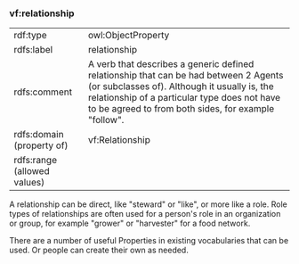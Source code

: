 ### vf:relationship

<table>
<tr><td>rdf:type</td><td>owl:ObjectProperty</td></tr>
<tr><td>rdfs:label</td><td>relationship</td></tr>
<tr><td>rdfs:comment</td><td>A verb that describes a generic defined relationship that can be had between 2 Agents (or subclasses of).
Although it usually is, the relationship of a particular type does not have to be agreed to from both sides, for example "follow".
</td></tr>
<tr><td>rdfs:domain (property of)</td><td>vf:Relationship</td></tr>
<tr><td>rdfs:range (allowed values)</td><td></td></tr>
</table>

A relationship can be direct, like "steward" or "like", or more like a role.
Role types of relationships are often used for a person's role in an organization or group,
for example "grower" or "harvester" for a food network.

There are a number of useful Properties in existing vocabularies that can be used.
Or people can create their own as needed.